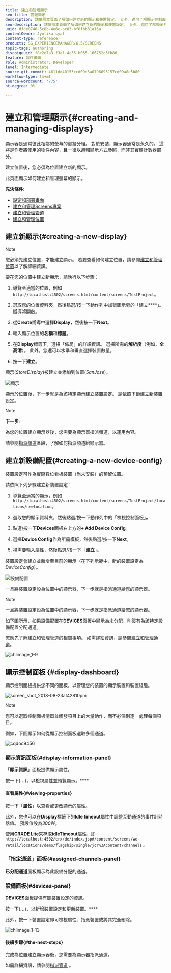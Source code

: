 ```yaml
---
title: 建立和管理顯示
seo-title: 管理顯示
description: 請依照本頁面了解如何建立新的顯示和裝置設定。 此外，還可了解顯示控制面板。
seo-description: 請依照本頁面了解如何建立新的顯示和裝置設定。 此外，還可了解顯示控制面板。
uuid: dfde0740-5c8b-4e6c-bc83-bf8fbb31a16a
contentOwner: Jyotika syal
content-type: reference
products: SG_EXPERIENCEMANAGER/6.5/SCREENS
topic-tags: authoring
discoiquuid: f8e2e7a3-f3a1-4c35-b055-166752c3fb86
feature: 製作畫面
role: Administrator, Developer
level: Intermediate
source-git-commit: 4611dd40153ccd09d3a0796093157cd09a8e5b80
workflow-type: tm+mt
source-wordcount: '775'
ht-degree: 0%

---
```



# 建立和管理顯示{#creating-and-managing-displays}

顯示器是通常彼此相鄰的螢幕的虛擬分組。 對於安裝，顯示器通常是永久的。 這將是作者將使用的物件內容，且一律以邏輯顯示方式參照，而非其實體計數器部分。

建立位置後，您必須為位置建立新的顯示。

此頁面顯示如何建立和管理螢幕的顯示。

**先決條件**:

* [設定和部署畫面](configuring-screens-introduction.md)
* [建立和管理Screens專案](creating-a-screens-project.md)
* [建立和管理管道](managing-channels.md)
* [建立和管理位置](managing-locations.md)

## 建立新顯示{#creating-a-new-display}

>[!NOTE]
>
>您必須先建立位置，才能建立顯示。 若要查看如何建立位置，請參閱[建立和管理位置](managing-locations.md)以了解詳細資訊。

要在您的位置中建立新顯示，請執行以下步驟：

1. 導覽至適當的位置，例如`http://localhost:4502/screens.html/content/screens/TestProject`。
1. 選取您的位置資料夾，然後點選/按一下動作列中加號圖示旁的「建立&#x200B;****」。 嚮導將開啟。
1. 從&#x200B;**Create**&#x200B;嚮導中選擇&#x200B;**Display**，然後按一下&#x200B;**Next**。

1. 輸入顯示位置的&#x200B;**名稱**&#x200B;和&#x200B;**標題**。

1. 在&#x200B;**Display**&#x200B;標籤下，選擇「佈局」的詳細資訊。 選擇所需的&#x200B;**解析度**（例如，**全高清**）。 此外，您還可以水準和垂直選擇裝置數量。

1. 按一下&#x200B;**建立**。

顯示(*StoreDisplay*)被建立並添加到位置(*SanJose*)。

![顯示](assets/display.gif)

顯示於位置後，下一步就是為該特定顯示建立裝置設定。 請依照下節建立新裝置設定。

>[!NOTE]
>
>**下一步**:
>
>為您的位置建立顯示器後，您需要為顯示器指派頻道，以運用內容。
>
>請參閱[指派頻道](channel-assignment.md)區段，了解如何指派頻道給顯示器。

## 建立新設備配置{#creating-a-new-device-config}

裝置設定可作為實際數位看板裝置（尚未安裝）的預留位置。

請依照下列步驟建立新裝置設定：

1. 導覽至適當的顯示，例如`http://localhost:4502/screens.html/content/screens/TestProject/locations/newlocation`。
1. 選取您的顯示資料夾，然後點選/按一下動作列中的「檢視控制面板」**。**
1. 點選/按一下&#x200B;**Devices**&#x200B;面板右上方的&#x200B;**+ Add Device Config**。

1. 選擇&#x200B;**Device Config**&#x200B;作為所需模板，然後點選/按一下&#x200B;**Next**。

1. 視需要輸入屬性，然後點選/按一下「**建立**」。

裝置設定會建立並新增至目前的顯示（在下列示範中，新的裝置設定為&#x200B;*DeviceConfig*）。

![設備配置](assets/deviceconfig.gif)

一旦將裝置設定設為位置中的顯示器，下一步就是指派通道給您的顯示器。

>[!NOTE]
>
>一旦將裝置設定設為位置中的顯示器，下一步就是指派通道給您的顯示器。
>
>如下圖所示，如果設備配置在&#x200B;**DEVICES**&#x200B;面板中顯示為未分配，則沒有為該特定設備配置分配通道。
>
>您應先了解建立和管理管道的相關事項。 如需詳細資訊，請參閱[建立和管理通道](managing-channels.md)。

![chlimage_1-9](assets/chlimage_1-9.png)

## 顯示控制面板 {#display-dashboard}

顯示控制面板提供您不同的面板，以管理您的裝置的顯示裝置和裝置組態。

![screen_shot_2018-08-23at42810pm](assets/screen_shot_2018-08-23at42810pm.png)

>[!NOTE]
>
>您可以選取控制面板清單並觸發項目上的大量動作，而不必個別逐一處理每個項目。
>
>例如，下圖顯示如何從顯示控制面板選取多個通道。

![cqdoc9456](assets/cqdoc9456.gif)

### 顯示資訊面板{#display-information-panel}

「**顯示資訊**」面板提供顯示屬性。

按一下(**...**)，以檢視屬性並預覽顯示。****


#### 查看屬性{#viewing-properties}

按一下「**屬性**」以查看或更改顯示的屬性。

此外，您也可以在&#x200B;**Display**&#x200B;標籤下的&#x200B;**Idle timeout**&#x200B;屬性中調整互動通道的事件計時器值。 預設值設為&#x200B;*300秒*。

使用&#x200B;**CRXDE Lite**&#x200B;來存取&#x200B;**idleTimeout**&#x200B;屬性，即`http://localhost:4502/crx/de/index.jsp#/content/screens/we-retail/locations/demo/flagship/single/jcr%3Acontent/channels` 。


### 「指定通道」面板{#assigned-channels-panel}

**已分配通道**&#x200B;面板顯示為此設備分配的通道。


### 設備面板{#devices-panel}

**DEVICES**&#x200B;面板提供有關裝置設定的資訊。

按一下(**...**)，以新增裝置設定和更新裝置。****

此外，按一下裝置設定即可檢視屬性、指派裝置或將其完全刪除。

![chlimage_1-13](assets/chlimage_1-13.png)

#### 後續步驟{#the-next-steps}

完成為位置建立顯示器後，您需要為顯示器指派通道。

如需詳細資訊，請參閱[指派管道](channel-assignment.md) 。
